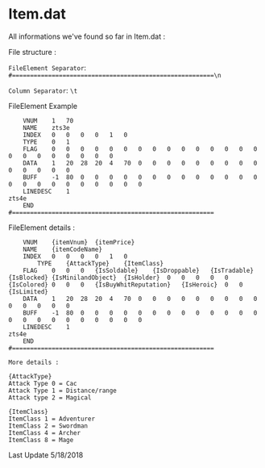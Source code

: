 # Item.dat

All informations we've found so far in Item.dat :


File structure :

`FileElement Separator`: `#========================================================\n`

`Column Separator`: `\t`


FileElement Example
```
	VNUM	1	70
	NAME	zts3e
	INDEX	0	0	0	0	1	0
	TYPE	0	1
	FLAG	0	0	0	0	0	0	0	0	0	0	0	0	0	0	0	0	0	0	0	0	0	0	0
	DATA	1	20	28	20	4	70	0	0	0	0	0	0	0	0	0	0	0	0	0	0
	BUFF	-1	80	0	0	0	0	0	0	0	0	0	0	0	0	0	0	0	0	0	0	0	0	0	0	0
	LINEDESC	1
zts4e
	END
#========================================================
```

FileElement details :
```
	VNUM	{itemVnum}	{itemPrice}
	NAME	{itemCodeName}
	INDEX	0	0	0	0	1	0
        TYPE	{AttackType}	{ItemClass}
	FLAG	0	0	0	{IsSoldable}	{IsDroppable}	{IsTradable}	{IsBlocked}	{IsMinilandObject}	{IsHolder}	0	0	0	0	0	{IsColored}	0	0	0	{IsBuyWhitReputation}	{IsHeroic}	0	0	{IsLimited}
	DATA	1	20	28	20	4	70	0	0	0	0	0	0	0	0	0	0	0	0	0	0
	BUFF	-1	80	0	0	0	0	0	0	0	0	0	0	0	0	0	0	0	0	0	0	0	0	0	0	0
	LINEDESC	1
zts4e
	END
#========================================================
```

```
More details :

{AttackType}
Attack Type 0 = Cac
Attack Type 1 = Distance/range
Attack type 2 = Magical

{ItemClass}
ItemClass 1 = Adventurer
ItemClass 2 = Swordman
ItemClass 4 = Archer
ItemClass 8 = Mage

```

Last Update 5/18/2018
